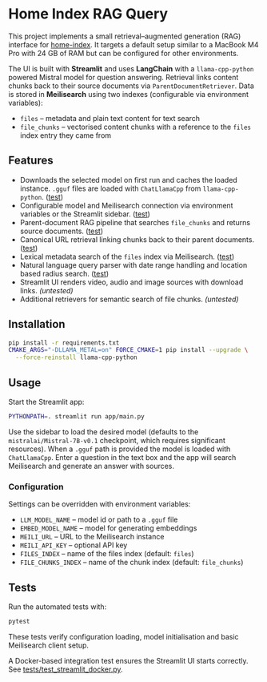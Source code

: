 # Home Index RAG Query

This project implements a small retrieval–augmented generation (RAG)
interface for [home-index](https://github.com/nashspence/home-index).
It targets a default setup similar to a MacBook M4 Pro with 24 GB of
RAM but can be configured for other environments.

The UI is built with **Streamlit** and uses **LangChain** with a
`llama-cpp-python` powered Mistral model for question answering. Retrieval
links content chunks
back to their source documents via `ParentDocumentRetriever`. Data is stored in
**Meilisearch** using two indexes (configurable via environment
variables):

- `files` – metadata and plain text content for text search
- `file_chunks` – vectorised content chunks with a reference to the
  `files` index entry they came from

## Features

- Downloads the selected model on first run and caches the loaded instance.
  `.gguf` files are loaded with `ChatLlamaCpp` from `llama-cpp-python`.
  ([test](tests/test_llm.py))
- Configurable model and Meilisearch connection via environment
  variables or the Streamlit sidebar. ([test](tests/test_config.py))
- Parent-document RAG pipeline that searches `file_chunks` and returns
  source documents. ([test](tests/test_chain.py))
- Canonical URL retrieval linking chunks back to their parent documents.
  ([test](tests/test_database.py))
- Lexical metadata search of the `files` index via Meilisearch.
  ([test](tests/test_database.py))
- Natural language query parser with date range handling and
  location based radius search. ([test](tests/test_pipeline.py))
- Streamlit UI renders video, audio and image sources with download links.
  *(untested)*
- Additional retrievers for semantic search of file chunks. *(untested)*

## Installation

```bash
pip install -r requirements.txt
CMAKE_ARGS="-DLLAMA_METAL=on" FORCE_CMAKE=1 pip install --upgrade \
  --force-reinstall llama-cpp-python
```

## Usage

Start the Streamlit app:

```bash
PYTHONPATH=. streamlit run app/main.py
```

Use the sidebar to load the desired model (defaults to the
`mistralai/Mistral-7B-v0.1` checkpoint, which requires significant
resources). When a `.gguf` path is provided the model is loaded with
`ChatLlamaCpp`. Enter a question in the text box and the app will
search Meilisearch and generate an answer with sources.

### Configuration

Settings can be overridden with environment variables:

 - `LLM_MODEL_NAME` – model id or path to a `.gguf` file
- `EMBED_MODEL_NAME` – model for generating embeddings
- `MEILI_URL` – URL to the Meilisearch instance
- `MEILI_API_KEY` – optional API key
- `FILES_INDEX` – name of the files index (default: `files`)
- `FILE_CHUNKS_INDEX` – name of the chunk index (default:
  `file_chunks`)

## Tests

Run the automated tests with:

```bash
pytest
```

These tests verify configuration loading, model initialisation and basic
Meilisearch client setup.

A Docker-based integration test ensures the Streamlit UI starts correctly.
See [tests/test_streamlit_docker.py](tests/test_streamlit_docker.py).
